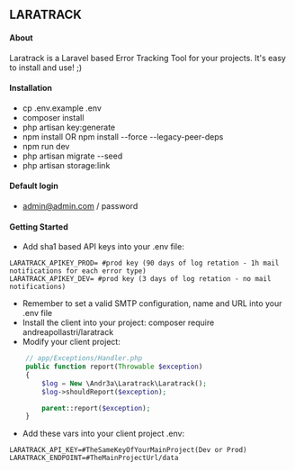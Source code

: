 ## LARATRACK

#### About
Laratrack is a Laravel based Error Tracking Tool for your projects. It's easy to install and use! ;)

#### Installation
- cp .env.example .env
- composer install
- php artisan key:generate
- npm install OR npm install --force --legacy-peer-deps
- npm run dev
- php artisan migrate --seed
- php artisan storage:link

#### Default login
- admin@admin.com / password

#### Getting Started
- Add sha1 based API keys into your .env file:
```
LARATRACK_APIKEY_PROD= #prod key (90 days of log retation - 1h mail notifications for each error type)
LARATRACK_APIKEY_DEV= #prod key (3 days of log retation - no mail notifications)
```
- Remember to set a valid SMTP configuration, name and URL into your .env file
- Install the client into your project: composer require andreapollastri/laratrack
- Modify your client project:
```php
    // app/Exceptions/Handler.php
    public function report(Throwable $exception)
    {
        $log = New \Andr3a\Laratrack\Laratrack();
        $log->shouldReport($exception);

        parent::report($exception);
    }
```
- Add these vars into your client project .env:
```
LARATRACK_API_KEY=#TheSameKeyOfYourMainProject(Dev or Prod)
LARATRACK_ENDPOINT=#TheMainProjectUrl/data
```
